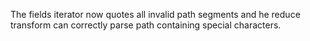 The fields iterator now quotes all invalid path segments and he reduce transform can correctly parse path containing special characters.
